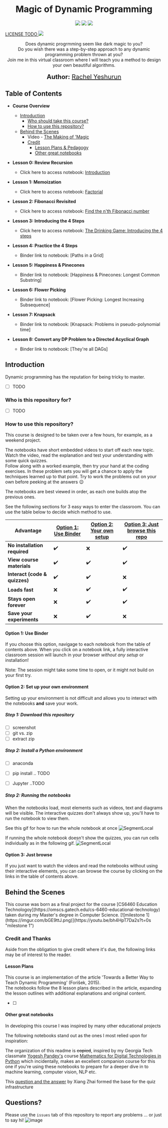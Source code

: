 <h1 align="center">
    Magic of Dynamic Programming
   <!--img src="imgur.link.png" alt="Magic of Dynamic Programming" title="Magic of Dynamic Programming" /-->
</h1>
<p align="center">  
<a href="https://mybinder.org/v2/gh/rachelyeshurun/magic-of-dynamic-programming/master"><img src="https://mybinder.org/badge_logo.svg"></a>
<img src="https://www.repostatus.org/badges/latest/wip.svg"></a>
<img src="https://img.shields.io/badge/last%20updated-July%202020-blue">
</p>

<p>
<a href="https://www.freecodecamp.org/news/how-open-source-licenses-work-and-how-to-add-them-to-your-projects-34310c3cf94/">
LICENSE TODO
<a href="https://opensource.org/licenses/MIT"><img src="https://img.shields.io/badge/License%20-Apache%20License%202.0-orange"></a>
</p>

<p align="center">
  Does dynamic progrmming seem like dark magic to you?<br>
  Do you wish there was a step-by-step approach to any dynamic programming problem thrown at you?<br>
  Join me in this virtual classroom where I will teach you a method to design your own beautiful algorithms.<br>
  <br>
  <span style='font-size: 15pt'><strong>Author:</strong> <a href="https://www.linkedin.com/in/rachelyeshurun//">Rachel Yeshurun</a></span>
</p>

## Table of Contents

* **Course Overview**
  * [Introduction](#introduction)
    * [Who should take this course?](#audience)
    * [How to use this repository?](#usage)
  * [Behind the Scenes](#behind)
    * Video - [The Making of 'Magic](https://youtu.be/bh4HpT7Da2s)
    * [Credit](#credit)
        * [Lesson Plans & Pedagogy](#pedagogy)
        * [Other great notebooks](#inspiration)

* **Lesson 0: Review Recursion**
  * Click here to access notebook: [Introduction](https://mybinder.org/v2/gh/rachelyeshurun/magic-of-dynamic-programming/master?filepath=notebooks%2F00_introduction.ipynb)
  
* **Lesson 1: Memoization**
  * Click here to access notebook: [Factorial](https://mybinder.org/v2/gh/rachelyeshurun/magic-of-dynamic-programming/master?filepath=notebooks%2F01_memoization.ipynb)
  
* **Lesson 2: Fibonacci Revisited**
  * Click here to access notebook:  [Find the n'th Fibonacci number](https://mybinder.org/v2/gh/rachelyeshurun/magic-of-dynamic-programming/master?filepath=notebooks%2F02_fibonacci.ipynb)

* **Lesson 3: Introducing the 4 Steps**
  * Click here to access notebook:  [The Drinking Game: Introducing the 4 steps](https://mybinder.org/v2/gh/rachelyeshurun/magic-of-dynamic-programming/master?filepath=notebooks%2F03_drinking_game.ipynb)

* **Lesson 4: Practice the 4 Steps**
  * Binder link to notebook:  [Paths in a Grid]
  
* **Lesson 5: Happiness & Pinecones**
  * Binder link to notebook:  [Happiness & Pinecones: Longest Common Substring]
  
* **Lesson 6: Flower Picking**
  * Binder link to notebook:  [Flower Picking: Longest Increasing Subsequence]
  
* **Lesson 7: Knapsack**
  * Binder link to notebook:  [Knapsack: Problems in pseudo-polynomial time]

* **Lesson 8: Convert any DP Problem to a Directed Acyclical Graph**
  * Binder link to notebook:  [They're all DAGs]
  
<h2 id="introduction">Introduction</h2>

Dynamic programming has the reputation for being tricky to master. 

- [ ] TODO

<h3 id="audience">Who is this repository for?</h3>

- [ ] TODO

<h3 id="usage">How to use this repository?</h2>

This course is designed to be taken over a few hours, for example, as a weekend project.

The notebooks have short embedded videos to start off each new topic.  Watch the video, read the explanation and test your understanding with some quick quizzes.<br> Follow along with a worked example, then try your hand at the coding exercises. In these problem sets you will get a chance to apply the techniques learned up to that point. Try to work the problems out on your own before peeking at the answers :wink:

The notebooks are best viewed in order, as each one builds atop the previous ones.

See the following sections for 3 easy ways to enter the classroom. You can use the table below to decide which method to use.

| Advantage | [Option 1: Use Binder](#binder) | [Option 2: Your own setup](#setup) | [Option 3: Just browse  this repo](#browse) |
| --------- | -----------------| -------------------------| ----------------------|
| **No installation required** | :heavy_check_mark: | :x:   |:heavy_check_mark:|
| **View course materials**  | :heavy_check_mark: | :heavy_check_mark:   | :heavy_check_mark:|
| **Interact (code & quizzes)**  | :heavy_check_mark: | :heavy_check_mark:   | :x:|
| **Loads fast** | :x: | :heavy_check_mark:   |:heavy_check_mark:|
| **Stays open forever** | :x: | :heavy_check_mark:   |:heavy_check_mark:|
| **Save your experiments** | :x: | :heavy_check_mark:   |:x:|


<h4 id="binder"><strong>Option 1: </strong>Use Binder</h4>

If you choose this option, navigage to each notebook from the table of contents above. When you click on a notebook link, a fully interactive classroom session will launch in your browser _without any setup_ or installation!

Note: The session might take some time to open, or it might not build on your first try.

<h4 id="setup"><strong>Option 2: </strong>Set up your own environment</h4>

Setting up your environment is not difficult and allows you to interact with the notebooks **and** save your work.

<h5 id="setup">Step 1: Download this repository</h5>

-[ ] screenshot
-[ ] git vs. zip
-[ ] extract zip

<h5 id="setup">Step 2: Install a Python environment</h5>

- [ ] anaconda
- [ ] pip install .. TODO
- [ ] Jupyter ..TODO


<h5 id="setup">Step 2: Running the notebooks</h5>

When the notebooks load, most elements such as videos, text and diagrams will be visible.
The interactive quizzes don't always show up, you'll have to run the notebook to view them.
    
See this gif for how to run the whole notebook at once
![SegmentLocal](images/run_all.gif "segment")

If running the whole notebook doesn't show the quizzes, you can run cells individually as in the following gif.
![SegmentLocal](images/run_one.gif "segment")

<h4 id="browse"><strong>Option 3: </strong>Just browse</h4>
 
If you just want to watch the videos and read the notebooks without using their interactive elements, you can can browse the course by clicking on the links in the table of contents above.

<h2 id="behind">Behind the Scenes</h2>
This course was born as a final project for the course [CS6460 Education Technologoy](https://omscs.gatech.edu/cs-6460-educational-technology) taken during my Master's degree in Computer Science.
[![milestone 1](https://imgur.com/bGE9ttJ.png)](https://youtu.be/bh4HpT7Da2s?t=0s "milestone 1")

<h3 id="credit">Credit and Thanks</h3>

Aside from the obligation to give credit where it's due, the following links may be of interest to the reader.

<h4 id="pedagogy">Lesson Plans</h4>

This course is an implementation of the article 'Towards a Better Way to Teach Dynamic Programming' (Forišek, 2015).<br>
The notebooks follow the 8 lesson plans described in the article, expanding the lesson outlines with additional explanations and original content.

- [ ]     
<h4 id="inspiration">Other great notebooks</h4>
In developing this course I was inspired by many other educational projects

The following notebooks stand out as the ones I most relied upon for inspiration:

The organization of this readme is <s>copied</s>, inspired by my Georgia Tech classmate [Yogesh Pandey's](https://github.com/yogeshmpandey/M4DT) course [Mathematics for Digital Technologies in Python](https://github.com/yogeshmpandey/M4DT) which incidentally, makes an excellent companion course for this one if you're using these notebooks to prepare for a deeper dive in to machine learning, computer vision, NLP etc.

This [question and the answer](https://github.com/jupyter-widgets/ipywidgets/issues/2487) by Xiang Zhai formed the base for the quiz infrastructure

<h2 id="questions">Questions?</h2>

Please use the `issues` tab of this repository to report any problems ... or just to say hi!
![image](images/issues.png)
